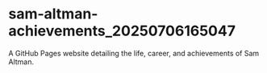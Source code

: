 # sam-altman-achievements_20250706165047
A GitHub Pages website detailing the life, career, and achievements of Sam Altman.
